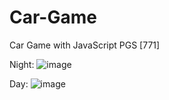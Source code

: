 # Car-Game
Car Game with JavaScript
PGS [771]

Night:
![image](https://user-images.githubusercontent.com/59822675/175990096-7b41bfd5-7338-4166-9d57-f3587f82593f.png)

Day:
![image](https://user-images.githubusercontent.com/59822675/175990214-273fa20c-8b5f-48b5-a768-81a85f4be2d5.png)
